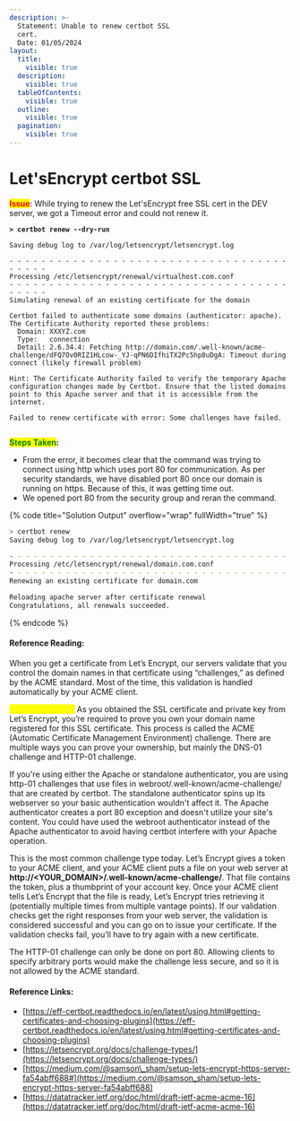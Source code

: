 ```yaml
---
description: >-
  Statement: Unable to renew certbot SSL
  cert.                                                                                                   
  Date: 01/05/2024
layout:
  title:
    visible: true
  description:
    visible: true
  tableOfContents:
    visible: true
  outline:
    visible: true
  pagination:
    visible: true
---
```


# Let'sEncrypt certbot SSL

<mark style="color:red;">**Issue**</mark>: While trying to renew the Let'sEncrypt free SSL cert in the DEV server, we got a Timeout error and could not renew it.

<pre class="language-bash" data-title="Initial Error Output " data-overflow="wrap" data-full-width="true"><code class="lang-bash"><strong>> certbot renew --dry-run
</strong><strong>
</strong>Saving debug log to /var/log/letsencrypt/letsencrypt.log

- - - - - - - - - - - - - - - - - - - - - - - - - - - - - - - - - - - - - - - -
Processing /etc/letsencrypt/renewal/virtualhost.com.conf
- - - - - - - - - - - - - - - - - - - - - - - - - - - - - - - - - - - - - - - -
Simulating renewal of an existing certificate for the domain

Certbot failed to authenticate some domains (authenticator: apache). The Certificate Authority reported these problems:
  Domain: XXXYZ.com
  Type:   connection
  Detail: 2.6.34.4: Fetching http://domain.com/.well-known/acme-challenge/dFQ7Ov0RIZ1HLcow-_YJ-qPN6DIfhiTX2Pc5hp8uDgA: Timeout during connect (likely firewall problem)

Hint: The Certificate Authority failed to verify the temporary Apache configuration changes made by Certbot. Ensure that the listed domains point to this Apache server and that it is accessible from the internet.

Failed to renew certificate with error: Some challenges have failed.

</code></pre>

<mark style="color:green;">**Steps Taken**</mark>**:**

* From the error, it becomes clear that the command was trying to connect using http which uses port 80 for communication. As per security standards, we have disabled port 80 once our domain is running on https. Because of this, it was getting time out.
* We opened port 80 from the security group and reran the command.

{% code title="Solution Output" overflow="wrap" fullWidth="true" %}
```bash
> certbot renew
Saving debug log to /var/log/letsencrypt/letsencrypt.log

- - - - - - - - - - - - - - - - - - - - - - - - - - - - - - - - - - - - - - - -
Processing /etc/letsencrypt/renewal/domain.com.conf
- - - - - - - - - - - - - - - - - - - - - - - - - - - - - - - - - - - - - - - -
Renewing an existing certificate for domain.com

Reloading apache server after certificate renewal
Congratulations, all renewals succeeded.

```
{% endcode %}

#### Reference Reading:

When you get a certificate from Let’s Encrypt, our servers validate that you control the domain names in that certificate using “challenges,” as defined by the ACME standard. Most of the time, this validation is handled automatically by your ACME client.

<mark style="color:yellow;">**ACME challenge:**</mark> As you obtained the SSL certificate and private key from Let’s Encrypt, you’re required to prove you own your domain name registered for this SSL certificate. This process is called the ACME (Automatic Certificate Management Environment) challenge. There are multiple ways you can prove your ownership, but mainly the DNS-01 challenge and HTTP-01 challenge.

If you're using either the Apache or standalone authenticator, you are using http-01 challenges that use files in webroot/.well-known/acme-challenge/ that are created by certbot. The standalone authenticator spins up its webserver so your basic authentication wouldn't affect it. The Apache authenticator creates a port 80 exception and doesn't utilize your site's content. You could have used the webroot authenticator instead of the Apache authenticator to avoid having certbot interfere with your Apache operation.

This is the most common challenge type today. Let’s Encrypt gives a token to your ACME client, and your ACME client puts a file on your web server at **http://\<YOUR\_DOMAIN>/.well-known/acme-challenge/**. That file contains the token, plus a thumbprint of your account key. Once your ACME client tells Let’s Encrypt that the file is ready, Let’s Encrypt tries retrieving it (potentially multiple times from multiple vantage points). If our validation checks get the right responses from your web server, the validation is considered successful and you can go on to issue your certificate. If the validation checks fail, you’ll have to try again with a new certificate.

The HTTP-01 challenge can only be done on port 80. Allowing clients to specify arbitrary ports would make the challenge less secure, and so it is not allowed by the ACME standard.

#### Reference Links:

* [https://eff-certbot.readthedocs.io/en/latest/using.html#getting-certificates-and-choosing-plugins](https://eff-certbot.readthedocs.io/en/latest/using.html#getting-certificates-and-choosing-plugins)
* [https://letsencrypt.org/docs/challenge-types/](https://letsencrypt.org/docs/challenge-types/)
* [https://medium.com/@samson\_sham/setup-lets-encrypt-https-server-fa54abff688#](https://medium.com/@samson_sham/setup-lets-encrypt-https-server-fa54abff688)
* [https://datatracker.ietf.org/doc/html/draft-ietf-acme-acme-16](https://datatracker.ietf.org/doc/html/draft-ietf-acme-acme-16)
